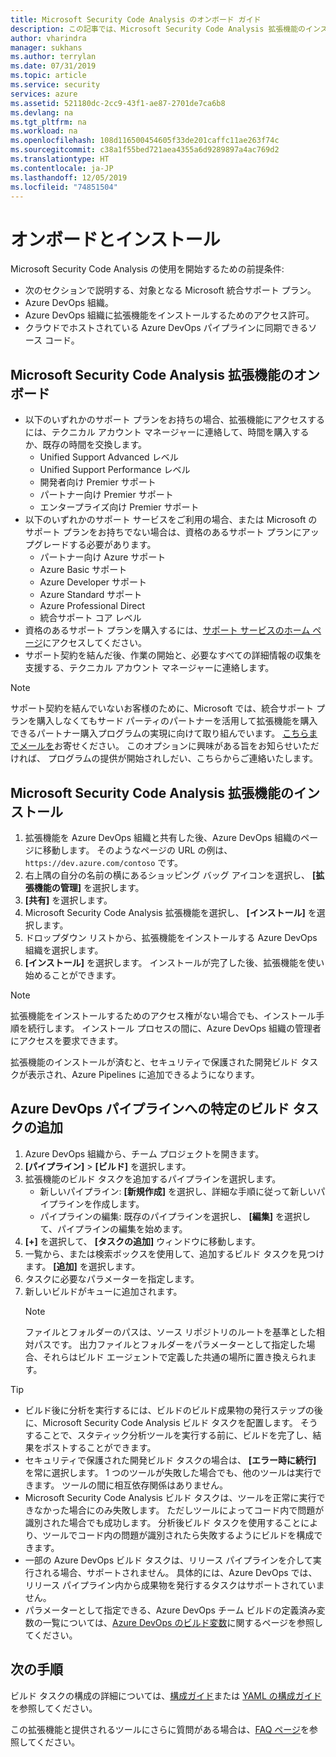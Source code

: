 ```yaml
---
title: Microsoft Security Code Analysis のオンボード ガイド
description: この記事では、Microsoft Security Code Analysis 拡張機能のインストールについて説明します
author: vharindra
manager: sukhans
ms.author: terrylan
ms.date: 07/31/2019
ms.topic: article
ms.service: security
services: azure
ms.assetid: 521180dc-2cc9-43f1-ae87-2701de7ca6b8
ms.devlang: na
ms.tgt_pltfrm: na
ms.workload: na
ms.openlocfilehash: 108d116500454605f33de201caffc11ae263f74c
ms.sourcegitcommit: c38a1f55bed721aea4355a6d9289897a4ac769d2
ms.translationtype: HT
ms.contentlocale: ja-JP
ms.lasthandoff: 12/05/2019
ms.locfileid: "74851504"
---
```

# <a name="onboarding-and-installing"></a>オンボードとインストール

Microsoft Security Code Analysis の使用を開始するための前提条件:

- 次のセクションで説明する、対象となる Microsoft 統合サポート プラン。
- Azure DevOps 組織。
- Azure DevOps 組織に拡張機能をインストールするためのアクセス許可。
- クラウドでホストされている Azure DevOps パイプラインに同期できるソース コード。

## <a name="onboarding-the-microsoft-security-code-analysis-extension"></a>Microsoft Security Code Analysis 拡張機能のオンボード

- 以下のいずれかのサポート プランをお持ちの場合、拡張機能にアクセスするには、テクニカル アカウント マネージャーに連絡して、時間を購入するか、既存の時間を交換します。
  - Unified Support Advanced レベル
  - Unified Support Performance レベル
  - 開発者向け Premier サポート
  - パートナー向け Premier サポート
  - エンタープライズ向け Premier サポート
- 以下のいずれかのサポート サービスをご利用の場合、または Microsoft のサポート プランをお持ちでない場合は、資格のあるサポート プランにアップグレードする必要があります。
  - パートナー向け Azure サポート
  - Azure Basic サポート
  - Azure Developer サポート
  - Azure Standard サポート
  - Azure Professional Direct
  - 統合サポート コア レベル
- 資格のあるサポート プランを購入するには、[サポート サービスのホーム ページ](https://www.microsoft.com/enterprise/services/support)にアクセスしてください。
- サポート契約を結んだ後、作業の開始と、必要なすべての詳細情報の収集を支援する、テクニカル アカウント マネージャーに連絡します。

>[!NOTE]
>サポート契約を結んでいないお客様のために、Microsoft では、統合サポート プランを購入しなくてもサード パーティのパートナーを活用して拡張機能を購入できるパートナー購入プログラムの実現に向けて取り組んでいます。 [こちらまでメールを](mailto:mscahelp@microsoft.com?Subject=Microsoft%20Security%20Code%20Analysis%20Onboarding%20Request)お寄せください。 このオプションに興味がある旨をお知らせいただければ、 プログラムの提供が開始されしだい、こちらからご連絡いたします。

## <a name="installing-the-microsoft-security-code-analysis-extension"></a>Microsoft Security Code Analysis 拡張機能のインストール

1. 拡張機能を Azure DevOps 組織と共有した後、Azure DevOps 組織のページに移動します。 そのようなページの URL の例は、`https://dev.azure.com/contoso` です。
1. 右上隅の自分の名前の横にあるショッピング バッグ アイコンを選択し、 **[拡張機能の管理]** を選択します。
1. **[共有]** を選択します。
1. Microsoft Security Code Analysis 拡張機能を選択し、 **[インストール]** を選択します。
1. ドロップダウン リストから、拡張機能をインストールする Azure DevOps 組織を選択します。
1. **[インストール]** を選択します。 インストールが完了した後、拡張機能を使い始めることができます。

>[!NOTE]
> 拡張機能をインストールするためのアクセス権がない場合でも、インストール手順を続行します。 インストール プロセスの間に、Azure DevOps 組織の管理者にアクセスを要求できます。

拡張機能のインストールが済むと、セキュリティで保護された開発ビルド タスクが表示され、Azure Pipelines に追加できるようになります。

## <a name="adding-specific-build-tasks-to-your-azure-devops-pipeline"></a>Azure DevOps パイプラインへの特定のビルド タスクの追加

1. Azure DevOps 組織から、チーム プロジェクトを開きます。
1. **[パイプライン]**  >  **[ビルド]** を選択します。
1. 拡張機能のビルド タスクを追加するパイプラインを選択します。
   - 新しいパイプライン: **[新規作成]** を選択し、詳細な手順に従って新しいパイプラインを作成します。
   - パイプラインの編集: 既存のパイプラインを選択し、 **[編集]** を選択して、パイプラインの編集を始めます。
1. **[+]** を選択して、 **[タスクの追加]** ウィンドウに移動します。
1. 一覧から、または検索ボックスを使用して、追加するビルド タスクを見つけます。 **[追加]** を選択します。
1. タスクに必要なパラメーターを指定します。
1. 新しいビルドがキューに追加されます。
   >[!NOTE]
   >ファイルとフォルダーのパスは、ソース リポジトリのルートを基準とした相対パスです。 出力ファイルとフォルダーをパラメーターとして指定した場合、それらはビルド エージェントで定義した共通の場所に置き換えられます。

> [!TIP]
>
> - ビルド後に分析を実行するには、ビルドのビルド成果物の発行ステップの後に、Microsoft Security Code Analysis ビルド タスクを配置します。 そうすることで、スタティック分析ツールを実行する前に、ビルドを完了し、結果をポストすることができます。
> - セキュリティで保護された開発ビルド タスクの場合は、 **[エラー時に続行]** を常に選択します。 1 つのツールが失敗した場合でも、他のツールは実行できます。 ツールの間に相互依存関係はありません。
> - Microsoft Security Code Analysis ビルド タスクは、ツールを正常に実行できなかった場合にのみ失敗します。 ただしツールによってコード内で問題が識別された場合でも成功します。 分析後ビルド タスクを使用することにより、ツールでコード内の問題が識別されたら失敗するようにビルドを構成できます。
> - 一部の Azure DevOps ビルド タスクは、リリース パイプラインを介して実行される場合、サポートされません。 具体的には、Azure DevOps では、リリース パイプライン内から成果物を発行するタスクはサポートされていません。
> - パラメーターとして指定できる、Azure DevOps チーム ビルドの定義済み変数の一覧については、[Azure DevOps のビルド変数](https://docs.microsoft.com/azure/devops/pipelines/build/variables?tabs=batch&view=vsts)に関するページを参照してください。

## <a name="next-steps"></a>次の手順

ビルド タスクの構成の詳細については、[構成ガイド](security-code-analysis-customize.md)または [YAML の構成ガイド](yaml-configuration.md)を参照してください。

この拡張機能と提供されるツールにさらに質問がある場合は、[FAQ ページ](security-code-analysis-faq.md)を参照してください。
